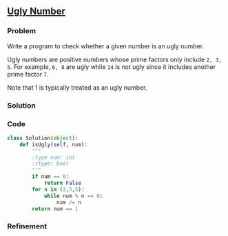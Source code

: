 ## [Ugly Number](https://leetcode.com/problems/ugly-number/)

### Problem

Write a program to check whether a given number is an ugly number.

Ugly numbers are positive numbers whose prime factors only include `2, 3, 5`. For example, `6, 8` are ugly while `14` is not ugly since it includes another prime factor `7`.

Note that 1 is typically treated as an ugly number.

### Solution


### Code

``` Python
class Solution(object):
    def isUgly(self, num):
        """
        :type num: int
        :rtype: bool
        """
        if num == 0:
            return False
        for n in (2,3,5):
            while num % n == 0:
                num /= n
        return num == 1
```

### Refinement
